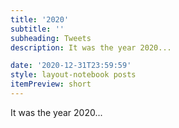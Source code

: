 ```yaml
---
title: '2020'
subtitle: ''
subheading: Tweets
description: It was the year 2020...

date: '2020-12-31T23:59:59'
style: layout-notebook posts
itemPreview: short
---
```

It was the year 2020...
